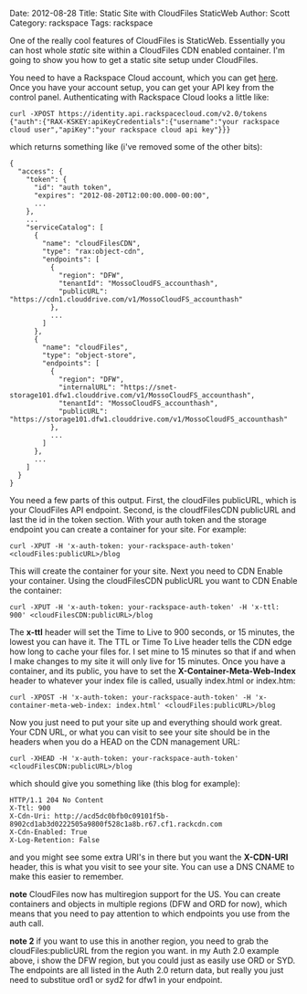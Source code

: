 Date: 2012-08-28
Title: Static Site with CloudFiles StaticWeb
Author: Scott
Category: rackspace
Tags: rackspace

One of the really cool features of CloudFiles is StaticWeb.  Essentially you can host whole _static_ site within a CloudFiles CDN enabled container.  I'm going to show you how to get a static site setup under CloudFiles.

You need to have a Rackspace Cloud account, which you can get [here](http://www.rackspace.com/cloud/).  Once you have your account setup, you can get your API key from the control panel.  Authenticating with Rackspace Cloud looks a little like:
    
    curl -XPOST https://identity.api.rackspacecloud.com/v2.0/tokens {"auth":{"RAX-KSKEY:apiKeyCredentials":{"username":"your rackspace cloud user","apiKey":"your rackspace cloud api key"}}}

which returns something like (i've removed some of the other bits):
    
    {
      "access": {
        "token": {
          "id": "auth token",
          "expires": "2012-08-20T12:00:00.000-00:00",
          ...
        },
        ...
        "serviceCatalog": [
          {
            "name": "cloudFilesCDN",
            "type": "rax:object-cdn",
            "endpoints": [
              {
                "region": "DFW",
                "tenantId": "MossoCloudFS_accounthash",
                "publicURL": "https://cdn1.clouddrive.com/v1/MossoCloudFS_accounthash"
              },
              ...
            ]
          },
          {
            "name": "cloudFiles",
            "type": "object-store",
            "endpoints": [
              {
                "region": "DFW",
                "internalURL": "https://snet-storage101.dfw1.clouddrive.com/v1/MossoCloudFS_accounthash",
                "tenantId": "MossoCloudFS_accounthash",
                "publicURL": "https://storage101.dfw1.clouddrive.com/v1/MossoCloudFS_accounthash"
              },
              ...
            ]
          },
          ...
        ]
      }
    }

You need a few parts of this output.  First, the cloudFiles publicURL, which is your CloudFiles API endpoint.  Second, is the cloudfFilesCDN publicURL and last the id in the token section.  With your auth token and the storage endpoint you can create a container for your site.  For example:

    curl -XPUT -H 'x-auth-token: your-rackspace-auth-token' <cloudFiles:publicURL>/blog

This will create the container for your site.  Next you need to CDN Enable your container.  Using the cloudFilesCDN publicURL you want to CDN Enable the container:

    curl -XPUT -H 'x-auth-token: your-rackspace-auth-token' -H 'x-ttl: 900' <cloudFilesCDN:publicURL>/blog

The **x-ttl** header will set the Time to Live to 900 seconds, or 15 minutes, the lowest you can have it.  The TTL or Time To Live header tells the CDN edge how long to cache your files for.  I set mine to 15 minutes so that if and when I make changes to my site it will only live for 15 minutes.  Once you have a container, and its public, you have to set the **X-Container-Meta-Web-Index** header to whatever your index file is called, usually index.html or index.htm:

    curl -XPOST -H 'x-auth-token: your-rackspace-auth-token' -H 'x-container-meta-web-index: index.html' <cloudFiles:publicURL>/blog

Now you just need to put your site up and everything should work great.  Your CDN URL, or what you can visit to see your site should be in the headers when you do a HEAD on the CDN management URL:

    curl -XHEAD -H 'x-auth-token: your-rackspace-auth-token' <cloudFilesCDN:publicURL>/blog

which should give you something like (this blog for example):

    HTTP/1.1 204 No Content
    X-Ttl: 900
    X-Cdn-Uri: http://acd5dc0bfb0c09101f5b-8902cd1ab3d0222505a9800f528c1a8b.r67.cf1.rackcdn.com
    X-Cdn-Enabled: True
    X-Log-Retention: False

and you might see some extra URI's in there but you want the **X-CDN-URI** header, this is what you visit to see your site.  You can use a DNS CNAME to make this easier to remember.

**note** CloudFiles now has multiregion support for the US.  You can create containers and objects in multiple regions (DFW and ORD for now), which means that you need to pay attention to which endpoints you use from the auth call.

**note 2** if you want to use this in another region, you need to grab the cloudFiles:publicURL from the region you want.  in my Auth 2.0 example above, i show the DFW region, but you could just as easily use ORD or SYD.  The endpoints are all listed in the Auth 2.0 return data, but really you just need to substitue ord1 or syd2 for dfw1 in your endpoint.
